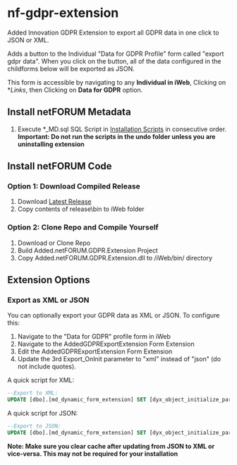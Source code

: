 # nf-gdpr-extension
Added Innovation GDPR Extension to export all GDPR data in one click to JSON or XML.

Adds a button to the Individual "Data for GDPR Profile" form called "export gdpr data". When you click on the button, all of the data configured in the childforms below will be exported as JSON.

This form is accessible by navigating to any **Individual in iWeb**, Clicking on **Links*, then Clicking on **Data for GDPR** option.

## Install netFORUM Metadata
1. Execute *_MD.sql SQL Script in [Installation Scripts](/Source/Installation%20Scripts) in consecutive order. **Important: Do not run the scripts in the undo folder unless you are uninstalling extension**

## Install netFORUM Code
### Option 1: Download Compiled Release
1. Download [Latest Release](https://github.com/AddedInnovation/nf-gdpr-extension/releases)
1. Copy contents of release\bin to iWeb folder

### Option 2: Clone Repo and Compile Yourself
1. Download or Clone Repo
1. Build Added.netFORUM.GDPR.Extension Project
1. Copy Added.netFORUM.GDPR.Extension.dll to /iWeb/bin/ directory

## Extension Options
### Export as XML or JSON
You can optionally export your GDPR data as XML or JSON.
To configure this:
1. Navigate to the "Data for GDPR" profile form in iWeb
1. Navigate to the AddedGDPRExportExtension Form Extension
1. Edit the AddedGDPRExportExtension Form Extension
1. Update the 3rd Export_OnInit parameter to "xml" instead of "json" (do not include quotes).

A quick script for XML:
```sql
--Export to XML:
UPDATE [dbo].[md_dynamic_form_extension] SET [dyx_object_initialize_parameters] = N'Page:Page;Control:Control;String:xml' WHERE dyx_key = '4aa823a2-dbcf-4212-bac9-4fb32b3aea87'
```
A quick script for JSON:
```sql
--Export to JSON:
UPDATE [dbo].[md_dynamic_form_extension] SET [dyx_object_initialize_parameters] = N'Page:Page;Control:Control;String:json' WHERE dyx_key = '4aa823a2-dbcf-4212-bac9-4fb32b3aea87'
```
**Note: Make sure you clear cache after updating from JSON to XML or vice-versa. This may not be required for your installation**
